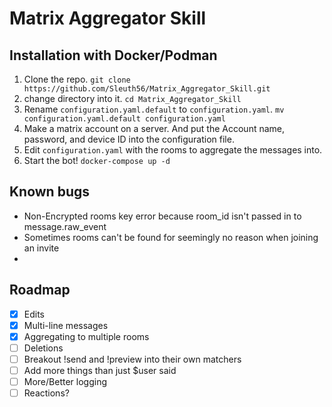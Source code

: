 # Matrix Aggregator Skill

## Installation with Docker/Podman
1. Clone the repo. `git clone https://github.com/Sleuth56/Matrix_Aggregator_Skill.git`
2. change directory into it. `cd Matrix_Aggregator_Skill`
3. Rename `configuration.yaml.default` to `configuration.yaml`. `mv configuration.yaml.default configuration.yaml`
4. Make a matrix account on a server. And put the Account name, password, and device ID into the configuration file.
5. Edit `configuration.yaml` with the rooms to aggregate the messages into.
6. Start the bot! `docker-compose up -d`

## Known bugs
- Non-Encrypted rooms key error because room_id isn't passed in to message.raw_event
- Sometimes rooms can't be found for seemingly no reason when joining an invite
- 


## Roadmap
- [x] Edits
- [x] Multi-line messages
- [x] Aggregating to multiple rooms
- [ ] Deletions
- [ ] Breakout !send and !preview into their own matchers
- [ ] Add more things than just $user said
- [ ] More/Better logging
- [ ] Reactions?